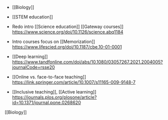   - [[Biology]]
  - [[STEM education]]

  - Redo intro [[Science education]]
    [[Gateway courses]]
    https://www.science.org/doi/10.1126/science.abq1184
  - Intro courses focus on [[Memorization]]
    https://www.lifescied.org/doi/10.1187/cbe.10-01-0001
  - [[Deep learning]]
    https://www.tandfonline.com/doi/abs/10.1080/03057267.2021.2004005?journalCode=rsse20

  -  [[Online vs. face-to-face teaching]]
    https://link.springer.com/article/10.1007/s11165-009-9148-7

  - [[Inclusive teaching]],  [[Active learning]]
    https://journals.plos.org/plosone/article?id=10.1371/journal.pone.0268620

[[Biology]]